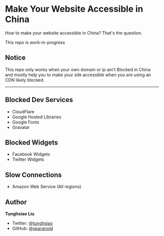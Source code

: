 # Make Your Website Accessible in China

How to make your website accessible in China? That's the question.

This repo is work-in-progress

## Notice

This repo only works when your own domain or ip ani't Blocked in China and mostly help you to make your site accessible when you are using an CDN likely blocked. 

---

## Blocked Dev Services

- CloudFlare
- Google Hosted Libraries
- Google Fonts
- Gravatar

## Blocked Widgets

- Facebook Widgets
- Twitter Widgets

## Slow Connections

- Amazon Web Service (All regions)

## Author

**Tunghsiao Liu**

- Twitter: @[tunghsiao](http://twitter.com/tunghsiao)
- GitHub: @[sparanoid](http://github.com/sparanoid)
